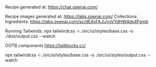 Recipe generated at: https://chat.openai.com/

Recipe images generated at: https://labs.openai.com/
Collections:
  Ingredients: https://labs.openai.com/sc/dE4xFAJiJysVYdHW4ds4Fgmb

Running Tailwinds:
  npx tailwindcss -i ./src/ui/styles/base.css -o ./dist/output.css --watch

OOTB components
  https://tailblocks.cc/

npx tailwindcss -i ./src/ui/styles/base.css -o ./src/ui/styles/output.css --watch